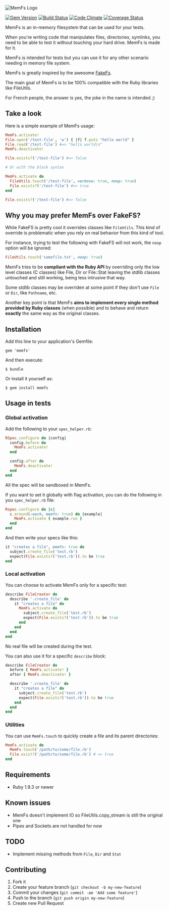 ![MemFs Logo](https://raw.github.com/simonc/memfs/master/memfs.png)

[![Gem Version](https://badge.fury.io/rb/memfs.png)](http://badge.fury.io/rb/memfs)
[![Build Status](https://secure.travis-ci.org/simonc/memfs.png?branch=master)](http://travis-ci.org/simonc/memfs)
[![Code Climate](https://codeclimate.com/github/simonc/memfs.png)](https://codeclimate.com/github/simonc/memfs)
[![Coverage Status](https://coveralls.io/repos/simonc/memfs/badge.png?branch=master)](https://coveralls.io/r/simonc/memfs?branch=master)

MemFs is an in-memory filesystem that can be used for your tests.

When you're writing code that manipulates files, directories, symlinks, you need
to be able to test it without touching your hard drive. MemFs is made for it.

MemFs is intended for tests but you can use it for any other scenario needing in
memory file system.

MemFs is greatly inspired by the awesome
[FakeFs](https://github.com/defunkt/fakefs).

The main goal of MemFs is to be 100% compatible with the Ruby libraries like
FileUtils.

For French people, the answer is yes, the joke in the name is intended ;)

## Take a look

Here is a simple example of MemFs usage:

``` ruby
MemFs.activate!
File.open('/test-file', 'w') { |f| f.puts "hello world" }
File.read('/test-file') #=> "hello world\n"
MemFs.deactivate!

File.exists?('/test-file') #=> false

# Or with the block syntax

MemFs.activate do
  FileUtils.touch('/test-file', verbose: true, noop: true)
  File.exists?('/test-file') #=> true
end

File.exists?('/test-file') #=> false
```

## Why you may prefer MemFs over FakeFS?

While FakeFS is pretty cool it overrides classes like `FileUtils`. This kind of override is problematic when you rely on real behavior from this kind of tool.

For instance, trying to test the following with FakeFS will not work, the `noop` option will be ignored:

``` ruby
FileUtils.touch('somefile.txt', noop: true)
```

MemFs tries to be **compliant with the Ruby API** by overriding only the low level classes (C classes) like File, Dir or File::Stat leaving the stdlib classes untouched and still working, being less intrusive that way.

Some stdlib classes may be overriden at some point if they don't use `File` or `Dir`, like `Pathname`, etc.

Another key point is that MemFs **aims to implement every single method provided by Ruby classes** (when possible) and to behave and return **exactly** the same way as the original classes.

## Installation

Add this line to your application's Gemfile:

    gem 'memfs'

And then execute:

    $ bundle

Or install it yourself as:

    $ gem install memfs

## Usage in tests

### Global activation

Add the following to your `spec_helper.rb`:

``` ruby
RSpec.configure do |config|
  config.before do
    MemFs.activate!
  end

  config.after do
    MemFs.deactivate!
  end
end
```

All the spec will be sandboxed in MemFs.

If you want to set it globally with flag activation, you can do the following in
you `spec_helper.rb` file:

``` ruby
Rspec.configure do |c|
  c.around(:each, memfs: true) do |example|
    MemFs.activate { example.run }
  end
end
```

And then write your specs like this:

``` ruby
it "creates a file", memfs: true do
  subject.create_file('test.rb')
  expect(File.exists?('test.rb')).to be true
end
```

### Local activation

You can choose to activate MemFs only for a specific test:

``` ruby
describe FileCreator do
  describe '.create_file' do
    it "creates a file" do
      MemFs.activate do
        subject.create_file('test.rb')
        expect(File.exists?('test.rb')).to be true
      end
    end
  end
end
```

No real file will be created during the test.

You can also use it for a specific `describe` block:

``` ruby
describe FileCreator do
  before { MemFs.activate! }
  after { MemFs.deactivate! }

  describe '.create_file' do
    it "creates a file" do
      subject.create_file('test.rb')
      expect(File.exists?('test.rb')).to be true
    end
  end
end
```

### Utilities

You can use `MemFs.touch` to quickly create a file and its parent directories:

``` ruby
MemFs.activate do
  MemFs.touch('/path/to/some/file.rb')
  File.exist?('/path/to/some/file.rb') # => true
end
```

## Requirements

* Ruby 1.9.3 or newer

## Known issues

* MemFs doesn't implement IO so FileUtils.copy_stream is still the original one
* Pipes and Sockets are not handled for now

## TODO

* Implement missing methods from `File`, `Dir` and `Stat`

## Contributing

1. Fork it
2. Create your feature branch (`git checkout -b my-new-feature`)
3. Commit your changes (`git commit -am 'Add some feature'`)
4. Push to the branch (`git push origin my-new-feature`)
5. Create new Pull Request
